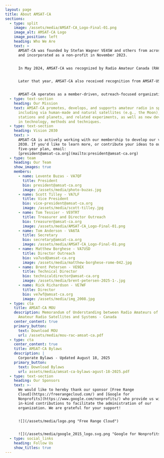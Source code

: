 ```yaml
---
layout: page
title: About AMSAT-CA
sections:
  - type: split
    image: /assets/media/AMSAT-CA_Logo-Final-01.png
    image_alt: AMSAT-CA Logo
    image_position: left
    heading: Who We Are
    text: >
      AMSAT-CA was founded by Stefan Wagner VE4SW and others from across Canada
      and incorporated as a non-profit in November 2023.


      In May 2024, AMSAT-CA was recognized by Radio Amateur Canada (RAC) as the official amateur radio satellite organization for Canada.


      Later that year, AMSAT-CA also received recognition from AMSAT-US and the organization began to take further shape.


      AMSAT-CA operates as a member-driven, outreach-focused organization that works in collaboration with partners across the world.
  - type: text-section
    heading: Our Mission
    text: AMSAT-CA promotes, develops, and supports amateur radio in space,
      including via human-made and natural satellites (e.g., the Moon), space
      stations and planets, and related experiments, as well as new developments
      in technology, methods and techniques.
  - type: text-section
    heading: Vision 2030
    text: >
      AMSAT-CA is actively working with our membership to develop our vision for
      2030. If you'd like to learn more, or contribute your ideas to our
      five-year plan, email:
      [president@amsat-ca.org](mailto:president@amsat-ca.org)
  - type: team
    heading: Our Team
    show_images: true
    members:
      - name: Levente Buzas - VA7QF
        title: President
        bio: president@amsat-ca.org
        image: /assets/media/photo-buzas.jpg
      - name: Scott Tilley - VA7LF
        title: Vice President
        bio: vice-president@amsat-ca.org
        image: /assets/media/scott-tilley.jpg
      - name: Tom Tessier - VE9TRT
        title: Treasurer and Director Outreach
        bio: treasurer@amsat-ca.org
        image: /assets/media/AMSAT-CA_Logo-Final-01.png
      - name: Tom Anderson - VA6TA
        title: Secretary
        bio: secretary@amsat-ca.org
        image: /assets/media/AMSAT-CA_Logo-Final-01.png
      - name: Matthew Borghese - VA7USD
        title: Director Outreach
        bio: va7usd@amsat-ca.org
        image: /assets/media/matthew-borghese-rome-042.jpg
      - name: Brent Petersen - VE9EX
        title: Technical Director
        bio: technicaldirector@amsat-ca.org
        image: /assets/media/brent-petersen-2025-1-.jpg
      - name: Rick Richardson - VE7WF
        title: Director
        bio: ve7wf@amsat-ca.org
        image: /assets/media/img_2008.jpg
  - type: cta
    title: AMSAT-CA MOU
    description: Memorandum of Understanding between Radio Amateurs of Canada and
      Amateur Radio Satellites and Systems - Canada
    center_content: true
    primary_button:
      text: Download MOU
      url: /assets/media/mou-rac-amsat-ca.pdf
  - type: cta
    center_content: true
    title: AMSAT-CA Bylaws
    description: |
      Corporate Bylaws - Updated August 18, 2025
    primary_button:
      text: Download Bylaws
      url: assets/media/amsat-ca-bylaws-agust-18-2025.pdf
  - type: text-section
    heading: Our Sponsors
    text: >-
      We would like to hereby thank our sponsor [Free Range
      Cloud](https://freerangecloud.com/) and [Google for
      Nonprofits](https://www.google.com/nonprofits/) who provide us with
      in-kind contributions to facilitate the administration of our
      organization. We are grateful for your support!


      ![](/assets/media/logo.png "Free Range Cloud")


      ![](/assets/media/google_2015_logo.svg.png "Google for Nonprofits")
  - type: social_links
    heading: Follow Us
    show_titles: true
---
```

